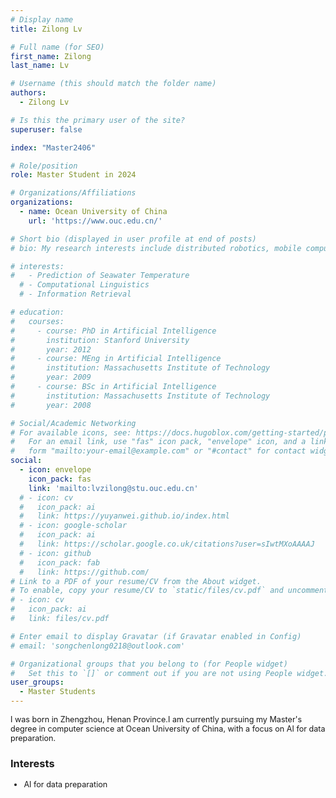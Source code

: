 ```yaml
---
# Display name
title: Zilong Lv

# Full name (for SEO)
first_name: Zilong
last_name: Lv

# Username (this should match the folder name)
authors:
  - Zilong Lv

# Is this the primary user of the site?
superuser: false

index: "Master2406"

# Role/position
role: Master Student in 2024

# Organizations/Affiliations
organizations:
  - name: Ocean University of China
    url: 'https://www.ouc.edu.cn/'

# Short bio (displayed in user profile at end of posts)
# bio: My research interests include distributed robotics, mobile computing and programmable matter.

# interests:
#   - Prediction of Seawater Temperature
  # - Computational Linguistics
  # - Information Retrieval

# education:
#   courses:
#     - course: PhD in Artificial Intelligence
#       institution: Stanford University
#       year: 2012
#     - course: MEng in Artificial Intelligence
#       institution: Massachusetts Institute of Technology
#       year: 2009
#     - course: BSc in Artificial Intelligence
#       institution: Massachusetts Institute of Technology
#       year: 2008

# Social/Academic Networking
# For available icons, see: https://docs.hugoblox.com/getting-started/page-builder/#icons
#   For an email link, use "fas" icon pack, "envelope" icon, and a link in the
#   form "mailto:your-email@example.com" or "#contact" for contact widget.
social:
  - icon: envelope
    icon_pack: fas
    link: 'mailto:lvzilong@stu.ouc.edu.cn'
  # - icon: cv
  #   icon_pack: ai
  #   link: https://yuyanwei.github.io/index.html
  # - icon: google-scholar
  #   icon_pack: ai
  #   link: https://scholar.google.co.uk/citations?user=sIwtMXoAAAAJ
  # - icon: github
  #   icon_pack: fab
  #   link: https://github.com/
# Link to a PDF of your resume/CV from the About widget.
# To enable, copy your resume/CV to `static/files/cv.pdf` and uncomment the lines below.
# - icon: cv
#   icon_pack: ai
#   link: files/cv.pdf

# Enter email to display Gravatar (if Gravatar enabled in Config)
# email: 'songchenlong0218@outlook.com'

# Organizational groups that you belong to (for People widget)
#   Set this to `[]` or comment out if you are not using People widget.
user_groups:
  - Master Students
---
```


<div style="font-size: 0.9em;"> <!-- 调小至原字体的90% -->

I was born in Zhengzhou, Henan Province.I am currently pursuing my Master\'s degree in computer science at Ocean University of China, with a focus on AI for data preparation.

</div>

### Interests
<div style="font-size: 0.9em;"> <!-- 调小至原字体的90% -->

- AI for data preparation

</div>
